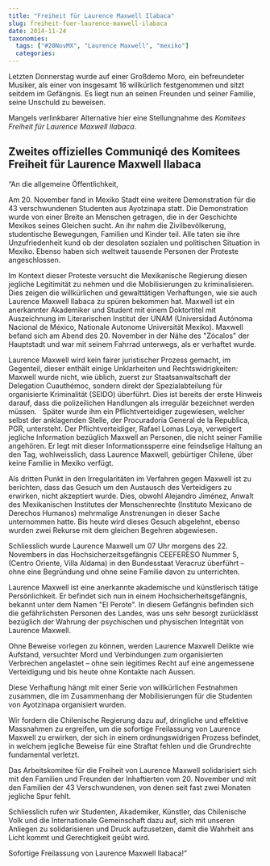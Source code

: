 ```yaml
---
title: "Freiheit für Laurence Maxwell Ilabaca"
slug: freiheit-fuer-laurence-maxwell-ilabaca
date: 2014-11-24
taxonomies:
  tags: ["#20NovMX", "Laurence Maxwell", "mexiko"]
  categories: 
---
```


<p>Letzten Donnerstag wurde auf einer Großdemo Moro, ein befreundeter Musiker, als einer von insgesamt 16 willkürlich festgenommen und sitzt seitdem im Gefängnis. Es liegt nun an seinen Freunden und seiner Familie, seine Unschuld zu beweisen.

Mangels verlinkbarer Alternative hier eine Stellungnahme des <em>Komitees Freiheit für Laurence Maxwell Ilabaca</em>.

</p><h2>Zweites offizielles Communiqé des Komitees Freiheit für Laurence Maxwell Ilabaca</h2>

“An die allgemeine Öffentlichkeit,

Am 20. November fand in Mexiko Stadt eine weitere Demonstration für die 43 verschwundenen Studenten aus Ayotzinapa statt. Die Demonstration wurde von einer Breite an Menschen getragen, die in der Geschichte Mexikos seines Gleichen sucht. An ihr nahm die Zivilbevölkerung, studentische Bewegungen, Familien und Kinder teil. Alle taten sie ihre Unzufriedenheit kund ob der desolaten sozialen und politischen Situation in Mexiko. Ebenso haben sich weltweit tausende Personen der Proteste angeschlossen.

Im Kontext dieser Proteste versucht die Mexikanische Regierung diesen jegliche Legitimität zu nehmen und die Mobilisierungen zu kriminalisieren. Dies zeigen die willkürlichen und gewalttätigen Verhaftungen, wie sie auch Laurence Maxwell Ilabaca zu spüren bekommen hat. Maxwell ist ein anerkannter Akademiker und Student mit einem Doktortitel mit Auszeichnung im Literarischen Institut der UNAM (Universidad Autónoma Nacional de México, Nationale Autonome Universität Mexiko). Maxwell befand sich am Abend des 20. November in der Nähe des "Zócalos" der Hauptstadt und war mit seinem Fahrrad unterwegs, als er verhaftet wurde.

Laurence Maxwell wird kein fairer juristischer Prozess gemacht, im Gegenteil, dieser enthält einige Unklarheiten und Rechtswidrigkeiten: 
 
Maxwell wurde nicht, wie üblich, zuerst zur Staatsanwaltschaft der Delegation Cuauthémoc, sondern direkt der Spezialabteilung für organisierte Kriminalität (SEIDO) überführt. Dies ist bereits der erste Hinweis darauf, dass die polizeilichen Handlungen als irregulär bezeichnet werden müssen.  
Später wurde ihm ein Pflichtverteidiger zugewiesen, welcher selbst der anklagenden Stelle, der Procuradoria General de la Republica, PGR, untersteht. Der Pflichtverteidiger, Rafael Lomas Loya, verweigert jegliche Information bezüglich Maxwell an Personen, die nicht seiner Familie angehören. Er legt mit dieser Informationssperre eine feindselige Haltung an den Tag, wohlweisslich, dass Laurence Maxwell, gebürtiger Chilene, über keine Familie in Mexiko verfügt.

Als dritten Punkt in den Irregularitäten im Verfahren gegen Maxwell ist zu berichten, dass das Gesuch um den Austausch des Verteidigers zu erwirken, nicht akzeptiert wurde. Dies, obwohl Alejandro Jiménez, Anwalt des Mexikanischen Institutes der Menschenrechte (Instituto Mexicano de Derechos Humanos) mehrmalige Anstrenungen in dieser Sache unternommen hatte. Bis heute wird dieses Gesuch abgelehnt, ebenso wurden zwei Rekurse mit dem gleichen Begehren abgewiesen.

Schliesslich wurde Laurence Maxwell um 07 Uhr morgens des 22. Novembers in das Hochsicherzeitsgefängnis CEEFERESO Nummer 5, (Centro Oriente, Villa Aldama) in den Bundesstaat Veracruz überführt – ohne eine Begründung und ohne seine Familie davon zu unterrichten.

Laurence Maxwell ist eine anerkannte akademische und künstlerisch tätige Persönlichkeit. Er befindet sich nun in einem Hochsicherheitsgefängnis, bekannt unter dem Namen "El Perote". In diesem Gefängnis befinden sich die gefährlichsten Personen des Landes, was uns sehr besorgt zurücklässt bezüglich der Wahrung der psychischen und physischen Integrität von Laurence Maxwell.

Ohne Beweise vorlegen zu können, werden Laurence Maxwell Delikte wie Aufstand, versuchter Mord und Verbindungen zum organisierten Verbrechen angelastet – ohne sein legitimes Recht auf eine angemessene Verteidigung und bis heute ohne Kontakte nach Aussen.

Diese Verhaftung hängt mit einer Serie von willkürlichen Festnahmen zusammen, die im Zusammenhang der Mobilisierungen für die Studenten von Ayotzinapa organisiert wurden.

Wir fordern die Chilenische Regierung dazu auf, dringliche und effektive Massnahmen zu ergreifen, um die sofortige Freilassung von Laurence Maxwell zu erwirken, der sich in einem ordnungswidrigen Prozess befindet, in welchem jegliche Beweise für eine Straftat fehlen und die Grundrechte fundamental verletzt.

Das Arbeitskomitee für die Freiheit von Laurence Maxwell solidarisiert sich mit den Familien und Freunden der Inhaftierten vom 20. November und mit den Familien der 43 Verschwundenen, von denen seit fast zwei Monaten jegliche Spur fehlt.

Schliesslich rufen wir Studenten, Akademiker, Künstler, das Chilenische Volk und die Internationale Gemeinschaft dazu auf, sich mit unseren Anliegen zu solidarisieren und Druck aufzusetzen, damit die Wahrheit ans Licht kommt und Gerechtigkeit geübt wird.

Sofortige Freilassung von Laurence Maxwell Ilabaca!”